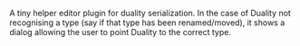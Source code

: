 A tiny helper editor plugin for duality serialization. In the case of Duality not recognising a type (say if that type has been renamed/moved), it shows a dialog allowing the user to point Duality to the correct type. 
